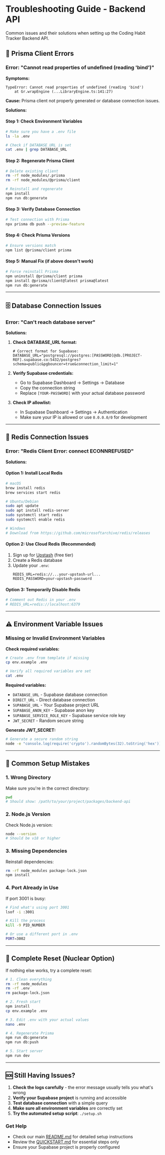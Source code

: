 # Troubleshooting Guide - Backend API

Common issues and their solutions when setting up the Coding Habit Tracker Backend API.

## 🔧 Prisma Client Errors

### Error: "Cannot read properties of undefined (reading 'bind')"

**Symptoms:**
```
TypeError: Cannot read properties of undefined (reading 'bind')
    at Gr.wrapEngine (...LibraryEngine.ts:141:27)
```

**Cause:** Prisma client not properly generated or database connection issues.

**Solutions:**

#### Step 1: Check Environment Variables
```bash
# Make sure you have a .env file
ls -la .env

# Check if DATABASE_URL is set
cat .env | grep DATABASE_URL
```

#### Step 2: Regenerate Prisma Client
```bash
# Delete existing client
rm -rf node_modules/.prisma
rm -rf node_modules/@prisma/client

# Reinstall and regenerate
npm install
npm run db:generate
```

#### Step 3: Verify Database Connection
```bash
# Test connection with Prisma
npx prisma db push --preview-feature
```

#### Step 4: Check Prisma Versions
```bash
# Ensure versions match
npm list @prisma/client prisma
```

#### Step 5: Manual Fix (if above doesn't work)
```bash
# Force reinstall Prisma
npm uninstall @prisma/client prisma
npm install @prisma/client@latest prisma@latest
npm run db:generate
```

---

## 🗄️ Database Connection Issues

### Error: "Can't reach database server"

**Solutions:**

1. **Check DATABASE_URL format:**
   ```env
   # Correct format for Supabase:
   DATABASE_URL="postgresql://postgres:[PASSWORD]@db.[PROJECT-REF].supabase.co:5432/postgres?schema=public&pgbouncer=true&connection_limit=1"
   ```

2. **Verify Supabase credentials:**
   - Go to Supabase Dashboard → Settings → Database
   - Copy the connection string
   - Replace `[YOUR-PASSWORD]` with your actual database password

3. **Check IP allowlist:**
   - In Supabase Dashboard → Settings → Authentication
   - Make sure your IP is allowed or use `0.0.0.0/0` for development

---

## 🔴 Redis Connection Issues

### Error: "Redis Client Error: connect ECONNREFUSED"

**Solutions:**

#### Option 1: Install Local Redis
```bash
# macOS
brew install redis
brew services start redis

# Ubuntu/Debian  
sudo apt update
sudo apt install redis-server
sudo systemctl start redis
sudo systemctl enable redis

# Windows
# Download from https://github.com/microsoftarchive/redis/releases
```

#### Option 2: Use Cloud Redis (Recommended)
1. Sign up for [Upstash](https://upstash.com) (free tier)
2. Create a Redis database
3. Update your `.env`:
   ```env
   REDIS_URL=redis://...your-upstash-url...
   REDIS_PASSWORD=your-upstash-password
   ```

#### Option 3: Temporarily Disable Redis
```bash
# Comment out Redis in your .env
# REDIS_URL=redis://localhost:6379
```

---

## ⚠️ Environment Variable Issues

### Missing or Invalid Environment Variables

**Check required variables:**
```bash
# Create .env from template if missing
cp env.example .env

# Verify all required variables are set
cat .env
```

**Required variables:**
- `DATABASE_URL` - Supabase database connection
- `DIRECT_URL` - Direct database connection  
- `SUPABASE_URL` - Your Supabase project URL
- `SUPABASE_ANON_KEY` - Supabase anon key
- `SUPABASE_SERVICE_ROLE_KEY` - Supabase service role key
- `JWT_SECRET` - Random secure string

**Generate JWT_SECRET:**
```bash
# Generate a secure random string
node -e "console.log(require('crypto').randomBytes(32).toString('hex'))"
```

---

## 🚨 Common Setup Mistakes

### 1. Wrong Directory
Make sure you're in the correct directory:
```bash
pwd
# Should show: /path/to/your/project/packages/backend-api
```

### 2. Node.js Version
Check Node.js version:
```bash
node --version
# Should be v18 or higher
```

### 3. Missing Dependencies
Reinstall dependencies:
```bash
rm -rf node_modules package-lock.json
npm install
```

### 4. Port Already in Use
If port 3001 is busy:
```bash
# Find what's using port 3001
lsof -i :3001

# Kill the process
kill -9 PID_NUMBER

# Or use a different port in .env
PORT=3002
```

---

## 🔄 Complete Reset (Nuclear Option)

If nothing else works, try a complete reset:

```bash
# 1. Clean everything
rm -rf node_modules
rm -rf .env
rm package-lock.json

# 2. Fresh start
npm install
cp env.example .env

# 3. Edit .env with your actual values
nano .env

# 4. Regenerate Prisma
npm run db:generate
npm run db:push

# 5. Start server
npm run dev
```

---

## 🆘 Still Having Issues?

1. **Check the logs carefully** - the error message usually tells you what's wrong
2. **Verify your Supabase project** is running and accessible
3. **Test database connection** with a simple query
4. **Make sure all environment variables** are correctly set
5. **Try the automated setup script**: `./setup.sh`

### Get Help
- Check our main [README.md](./README.md) for detailed setup instructions
- Review the [QUICKSTART.md](./QUICKSTART.md) for essential steps only
- Ensure your Supabase project is properly configured 